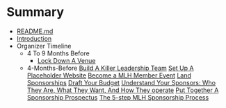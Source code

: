# Summary

* [README.md](README.md)
* [Introduction](introduction.md)
* Organizer Timeline
    * 4 To 9 Months Before
        * [Lock Down A Venue](Organizer-Timeline/4-To-9-Months-Before/Venue.md)
    * 4-Months-Before
        [Build A Killer Leadership Team](Organizer-Timeline/4-Months-Before/Build-A-Killer-Leadership-Team.md)
        [Set Up A Placeholder Website](Organizer-Timeline/4-Months-Before/Set-Up-A-Placeholder-Website.md)
        [Become a MLH Member Event](Organizer-Timeline/4-Months-Before/Become-a-MLH-Member-Event.md)
        [Land Sponsorships](Organizer-Timeline/4-Months-Before/Land-Sponsorships.md)
        [Draft Your Budget](Organizer-Timeline/4-Months-Before/Draft-Your-Budget.md)
        [Understand Your Sponsors: Who They Are, What They Want, And How They operate](Organizer-Timeline/4-Months-Before/Understand-Your-Sponsors.md)
        [Put Together A Sponsorship Prospectus](Organizer-Timeline/4-Months-Before/Sponsorship-Prospectus.md)
        [The 5-step MLH Sponsorship Process](Organizer-Timeline/4-Months-Before/MLH-Sponsorship-Process.md)